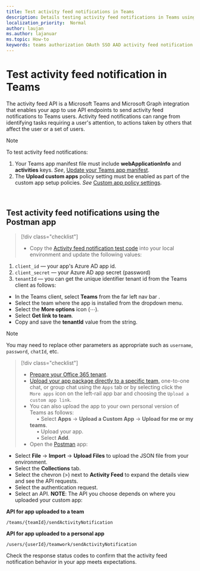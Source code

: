 ```yaml
---
title: Test activity feed notifications in Teams
description: Details testing activity feed notifications in Teams using Postman
localization_priority:  Normal
author: laujan
ms.author: lajanuar
ms.topic: How-to
keywords: teams authorization OAuth SSO AAD activity feed notification Postman Graph
---
```


# Test activity feed notification in Teams

The activity feed API is a Microsoft Teams and Microsoft Graph integration that enables your app to use API endpoints to send activity feed notifications to Teams users. Activity feed notifications can range from identifying tasks requiring a user's attention, to actions taken by others that affect the user or a set of users.

> [!NOTE]
>To test activity feed notifications:
>
> 1. Your Teams app manifest file must include **webApplicationInfo** and **activities** keys. *See*, [Update your Teams app manifest](feed-notifications.md#update-your-teams-app-manifest).
>2. The **Upload custom apps** policy setting must be enabled as part of the custom app setup policies. *See* [Custom app policy settings](/microsoftteams/teams-custom-app-policies-and-settings#custom-app-policy-and-settings). <br/>
> <br/>

## Test activity feed notifications using the Postman app

> [!div class="checklist"]
>
> * Copy the [Activity feed notification test code](test-activity-feed-json-file.md) into your local environment and update the following values:

1. `client_id`  — your app's Azure AD app id.
1. `client_secret`  — your Azure AD app secret (password)
1. `tenantId` — you can get the unique identifier tenant id from the Teams client as follows:

* In the Teams client, select **Teams** from the far left nav bar .
* Select the team where the app is installed from the dropdown menu.
* Select the **More options** icon (&#8943;).
* Select **Get link to team**.
* Copy and save the **tenantId** value from the string.

>[!NOTE]
> You may need to replace other parameters as appropriate such as `username`, `password`, `chatId`,  etc.

> [!div class="checklist"]
>
>* [Prepare your Office 365 tenant](../../concepts/build-and-test/prepare-your-o365-tenant.md).  
>* [Upload your app package directly to a specific team,](../../concepts/deploy-and-publish/apps-upload.md#upload-your-package-into-a-team-using-the-apps-tab)  one-to-one chat, or group chat using the `Apps` tab or by selecting click the `More apps` icon on the left-rail app bar and choosing the `Upload a custom app link`. <br/> 
> * You can also upload the app to your own personal version of Teams as follows:
<br/> &emsp; &bull; Select **Apps** -> **Upload a Custom App** -> **Upload for me or my teams**. 
<br/>  &emsp; &bull; Upload your app.
<br/>  &emsp; &bull; Select **Add**.
> * Open the [Postman](https://www.postman.com) app:

* Select **File** -> **Import** -> **Upload Files** to upload the JSON file from your environment.  
* Select the **Collections** tab.
* Select the chevron (>) next to **Activity Feed** to expand the details view and see the API requests.
* Select the authentication request.
* Select an API. **NOTE**: The API you choose depends on where you uploaded your custom app:
<!-- markdownlint-disable MD036 -->

**API for app uploaded to a team**

```http
/teams/{teamId}/sendActivityNotification
```

**API for app uploaded to a personal app**

```http
/users/{userId}/teamwork/sendActivityNotification
```

 Check the response status codes to confirm that the activity feed notification behavior in your app meets expectations.
